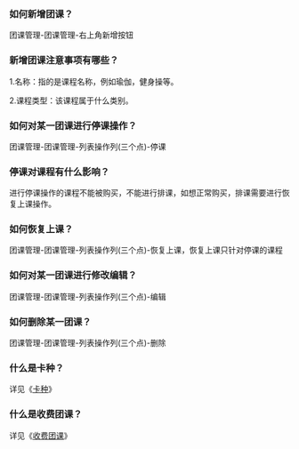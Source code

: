 ### 如何新增团课？

团课管理-团课管理-右上角新增按钮

### 新增团课注意事项有哪些？

1.名称：指的是课程名称，例如瑜伽，健身操等。

2.课程类型：该课程属于什么类别。

### 如何对某一团课进行停课操作？

团课管理-团课管理-列表操作列(三个点)-停课

### 停课对课程有什么影响？

进行停课操作的课程不能被购买，不能进行排课，如想正常购买，排课需要进行恢复上课操作。

### 如何恢复上课？

团课管理-团课管理-列表操作列(三个点)-恢复上课，恢复上课只针对停课的课程

### 如何对某一团课进行修改编辑？

团课管理-团课管理-列表操作列(三个点)-编辑

### 如何删除某一团课？

团课管理-团课管理-列表操作列(三个点)-删除

### 什么是卡种？

详见《[卡种]()》

### 什么是收费团课？

详见《[收费团课]()》

